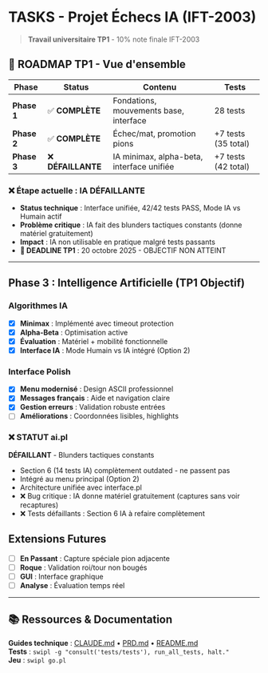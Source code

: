 # TASKS - Projet Échecs IA (IFT-2003)

> **Travail universitaire TP1** - 10% note finale IFT-2003

## 🎯 ROADMAP TP1 - Vue d'ensemble

| Phase | Status | Contenu | Tests |
|-------|--------|---------|-------|
| **Phase 1** | ✅ **COMPLÈTE** | Fondations, mouvements base, interface | 28 tests |
| **Phase 2** | ✅ **COMPLÈTE** | Échec/mat, promotion pions | +7 tests (35 total) |
| **Phase 3** | ❌ **DÉFAILLANTE** | IA minimax, alpha-beta, interface unifiée | +7 tests (42 total) |

### ❌ Étape actuelle : IA DÉFAILLANTE
- **Status technique** : Interface unifiée, 42/42 tests PASS, Mode IA vs Humain actif
- **Problème critique** : IA fait des blunders tactiques constants (donne matériel gratuitement)
- **Impact** : IA non utilisable en pratique malgré tests passants
- **📅 DEADLINE TP1** : 20 octobre 2025 - OBJECTIF NON ATTEINT

---


## Phase 3 : Intelligence Artificielle (TP1 Objectif)

### Algorithmes IA
- [x] **Minimax** : Implémenté avec timeout protection
- [x] **Alpha-Beta** : Optimisation active  
- [x] **Évaluation** : Matériel + mobilité fonctionnelle
- [x] **Interface IA** : Mode Humain vs IA intégré (Option 2)

### Interface Polish
- [x] **Menu modernisé** : Design ASCII professionnel  
- [x] **Messages français** : Aide et navigation claire
- [x] **Gestion erreurs** : Validation robuste entrées
- [ ] **Améliorations** : Coordonnées lisibles, highlights

### ❌ STATUT ai.pl 
**DÉFAILLANT** - Blunders tactiques constants
- Section 6 (14 tests IA) complètement outdated - ne passent pas
- Intégré au menu principal (Option 2)
- Architecture unifiée avec interface.pl
- ❌ Bug critique : IA donne matériel gratuitement (captures sans voir recaptures)
- ❌ Tests défaillants : Section 6 IA à refaire complètement

## Extensions Futures

- [ ] **En Passant** : Capture spéciale pion adjacente
- [ ] **Roque** : Validation roi/tour non bougés  
- [ ] **GUI** : Interface graphique  
- [ ] **Analyse** : Évaluation temps réel

---

## 📚 Ressources & Documentation

**Guides technique** : [CLAUDE.md](../.claude/CLAUDE.md) • [PRD.md](PRD.md) • [README.md](../README.md)  
**Tests** : `swipl -g "consult('tests/tests'), run_all_tests, halt."`  
**Jeu** : `swipl go.pl`